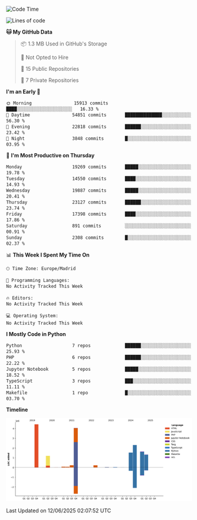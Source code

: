 <!--START_SECTION:waka-->
![Code Time](http://img.shields.io/badge/Code%20Time-839%20hrs%2038%20mins-blue)

![Lines of code](https://img.shields.io/badge/From%20Hello%20World%20I%27ve%20Written-17.1%20million%20lines%20of%20code-blue)

**🐱 My GitHub Data** 

> 📦 1.3 MB Used in GitHub's Storage 
 > 
> 🚫 Not Opted to Hire
 > 
> 📜 15 Public Repositories 
 > 
> 🔑 7 Private Repositories 
 > 
**I'm an Early 🐤** 

```text
🌞 Morning                15913 commits       ████░░░░░░░░░░░░░░░░░░░░░   16.33 % 
🌆 Daytime                54851 commits       ██████████████░░░░░░░░░░░   56.30 % 
🌃 Evening                22818 commits       ██████░░░░░░░░░░░░░░░░░░░   23.42 % 
🌙 Night                  3848 commits        █░░░░░░░░░░░░░░░░░░░░░░░░   03.95 % 
```
📅 **I'm Most Productive on Thursday** 

```text
Monday                   19269 commits       █████░░░░░░░░░░░░░░░░░░░░   19.78 % 
Tuesday                  14550 commits       ████░░░░░░░░░░░░░░░░░░░░░   14.93 % 
Wednesday                19887 commits       █████░░░░░░░░░░░░░░░░░░░░   20.41 % 
Thursday                 23127 commits       ██████░░░░░░░░░░░░░░░░░░░   23.74 % 
Friday                   17398 commits       ████░░░░░░░░░░░░░░░░░░░░░   17.86 % 
Saturday                 891 commits         ░░░░░░░░░░░░░░░░░░░░░░░░░   00.91 % 
Sunday                   2308 commits        █░░░░░░░░░░░░░░░░░░░░░░░░   02.37 % 
```


📊 **This Week I Spent My Time On** 

```text
🕑︎ Time Zone: Europe/Madrid

💬 Programming Languages: 
No Activity Tracked This Week

🔥 Editors: 
No Activity Tracked This Week

💻 Operating System: 
No Activity Tracked This Week
```

**I Mostly Code in Python** 

```text
Python                   7 repos             ██████░░░░░░░░░░░░░░░░░░░   25.93 % 
PHP                      6 repos             ██████░░░░░░░░░░░░░░░░░░░   22.22 % 
Jupyter Notebook         5 repos             █████░░░░░░░░░░░░░░░░░░░░   18.52 % 
TypeScript               3 repos             ███░░░░░░░░░░░░░░░░░░░░░░   11.11 % 
Makefile                 1 repo              █░░░░░░░░░░░░░░░░░░░░░░░░   03.70 % 
```



**Timeline**

![Lines of Code chart](https://raw.githubusercontent.com/danisoronellas/danisoronellas/main/assets/bar_graph.png)


 Last Updated on 12/06/2025 02:07:52 UTC
<!--END_SECTION:waka-->
